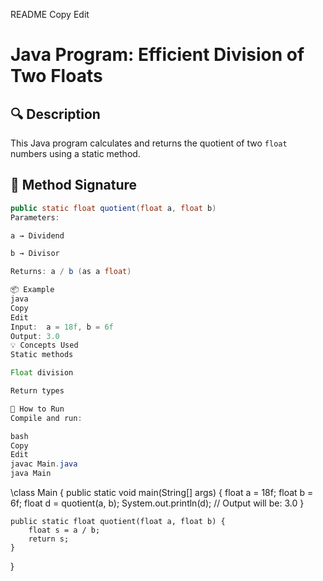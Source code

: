  README 
Copy
Edit
# Java Program: Efficient Division of Two Floats

## 🔍 Description
This Java program calculates and returns the quotient of two `float` numbers using a static method.

## 📌 Method Signature
```java
public static float quotient(float a, float b)
Parameters:

a → Dividend

b → Divisor

Returns: a / b (as a float)

📦 Example
java
Copy
Edit
Input:  a = 18f, b = 6f
Output: 3.0
💡 Concepts Used
Static methods

Float division

Return types

🚀 How to Run
Compile and run:

bash
Copy
Edit
javac Main.java
java Main

```
\class Main {
    public static void main(String[] args) {
        float a = 18f;
        float b = 6f;
        float d = quotient(a, b);
        System.out.println(d); // Output will be: 3.0
    }

    public static float quotient(float a, float b) {
        float s = a / b;
        return s;
    }
}
```
